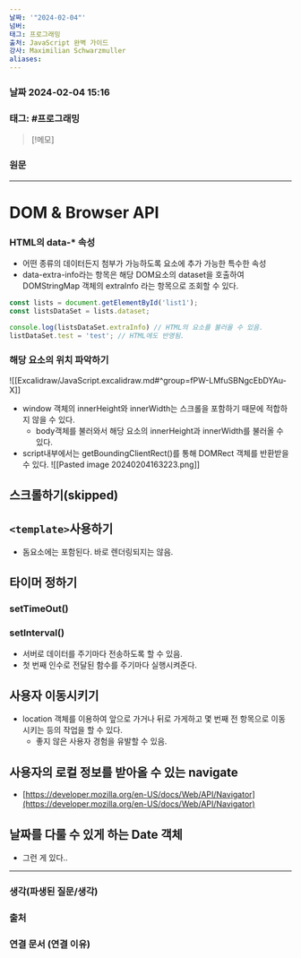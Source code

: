 ```yaml
---
날짜: '"2024-02-04"'
넘버: 
태그: 프로그래밍
출처: JavaScript 완벽 가이드
강사: Maximilian Schwarzmuller
aliases:
---
```

### 날짜  2024-02-04 15:16

### 태그: #프로그래밍 

>[!메모]
>

### 원문
---
# DOM & Browser API
### HTML의 data-* 속성
- 어떤 종류의 데이터든지 첨부가 가능하도록 요소에 추가 가능한 특수한 속성
- data-extra-info라는 항목은 해당 DOM요소의 dataset을 호출하여 DOMStringMap 객체의 extraInfo 라는 항목으로 조회할 수 있다.
```js
const lists = document.getElementById('list1');
const listsDataSet = lists.dataset;

console.log(listsDataSet.extraInfo) // HTML의 요소를 불러올 수 있음.
listDataSet.test = 'test'; // HTML에도 반영됨.
```
### 해당 요소의 위치 파악하기
![[Excalidraw/JavaScript.excalidraw.md#^group=fPW-LMfuSBNgcEbDYAu-X]]
- window 객체의 innerHeight와 innerWidth는 스크롤을 포함하기 때문에 적합하지 않을 수 있다.
	- body객체를 불러와서 해당 요소의 innerHeight과 innerWidth를 불러올 수 있다.
- script내부에서는 getBoundingClientRect()를 통해 DOMRect 객체를 반환받을 수 있다.
![[Pasted image 20240204163223.png]]
## 스크롤하기(skipped)
## `<template>`사용하기
- 돔요소에는 포함된다. 바로 렌더링되지는 않음.
## 타이머 정하기
### setTimeOut()
### setInterval()
- 서버로 데이터를 주기마다 전송하도록 할 수 있음.
- 첫 번째 인수로 전달된 함수를 주기마다 실행시켜준다.
## 사용자 이동시키기
- location 객체를 이용하여 앞으로 가거나 뒤로 가게하고 몇 번째 전 항목으로 이동시키는 등의 작업을 할 수 있다.
	- 좋지 않은 사용자 경험을 유발할 수 있음. 
## 사용자의 로컬 정보를 받아올 수 있는 navigate
- [https://developer.mozilla.org/en-US/docs/Web/API/Navigator](https://developer.mozilla.org/en-US/docs/Web/API/Navigator)
## 날짜를 다룰 수 있게 하는 Date 객체
- 그런 게 있다..
---
### 생각(파생된 질문/생각)

### 출처

### 연결 문서 (연결 이유)
